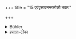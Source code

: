 +++
title = "15 एवंवृत्तावनन्तलोकौ भवतः"

+++

<details><summary>Bühler</summary>

15. Endless worlds are the portion (of those householders and wives) who act thus.
</details>

<details><summary>हरदत्त-टीका</summary>

## सूत्रम्
एवं वृत्तावनन्तलोकौ भवतः ॥ १५ ॥  
### टिप्पनी
यौ गृहमेधिनौ विवाहादारभ्य आन्तादेवंवृत्तौ भवतः तयोरनन्ता लोका भवन्ति । ज्योतिष्टोमादिभ्योऽपि कतिपयदिनसाध्येभ्यो दुष्करमेतदान्ताद्व्रतम् ॥ १५ ॥
</details>
